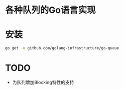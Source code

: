 # 各种队列的Go语言实现

# 安装

```bash
go get -u github.com/golang-infrastructure/go-queue 
```

# TODO

- 为队列增加Blocking特性的支持 
